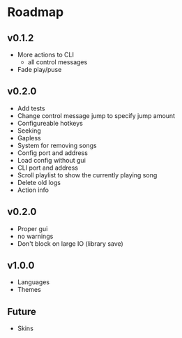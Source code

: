 # Roadmap

## v0.1.2
- More actions to CLI
    - all control messages
- Fade play/puse

## v0.2.0
- Add tests
- Change control message jump to specify jump amount
- Configureable hotkeys
- Seeking
- Gapless
- System for removing songs
- Config port and address
- Load config without gui
- CLI port and address
- Scroll playlist to show the currently playing song
- Delete old logs
- Action info

## v0.2.0
- Proper gui
- no warnings
- Don't block on large IO (library save)

## v1.0.0
- Languages
- Themes

## Future
- Skins
